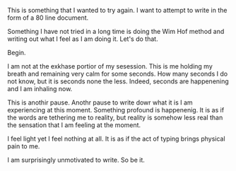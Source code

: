 This is something that I wanted to try again. I want to attempt to write in the
form of a 80 line document.

Something I have not tried in a long time is doing the Wim Hof method and
writing out what I feel as I am doing it. Let's do that.

Begin.

I am not at the exkhase portior of my sesession. This is me holding my breath
and remaining very calm for some seconds. How many seconds I do not know, but
it is seconds none the less. Indeed, seconds are happenening and I am inhaling
now.

This is anothir pause. Anothr pause to write dowr what it is I am experiencing
at this moment. Something profound is happenenig. It is as if the words are
tethering me to reality, but reality is somehow less real than the sensation
that I am feeling at the moment.

I feel light yet I feel nothing at all. It is as if the act of typing brings
physical pain to me.

I am surprisingly unmotivated to write. So be it.
